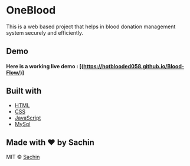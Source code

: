 # OneBlood

This is a web based project that helps in blood donation management system securely and efficiently.

## Demo
#### Here is a working live demo :  [(https://hotblooded058.github.io/Blood-Flow/)]

## Built with 

- [HTML](https://developer.mozilla.org/en-US/docs/Web/HTML)
- [CSS](https://developer.mozilla.org/en-US/docs/Web/CSS)
- [JavaScript](https://developer.mozilla.org/en-US/docs/Web/JavaScript)
- [MySql](https://www.mysql.com/)

## Made with ♥ by Sachin


MIT © [Sachin](https://github.com/hotblooded058)
